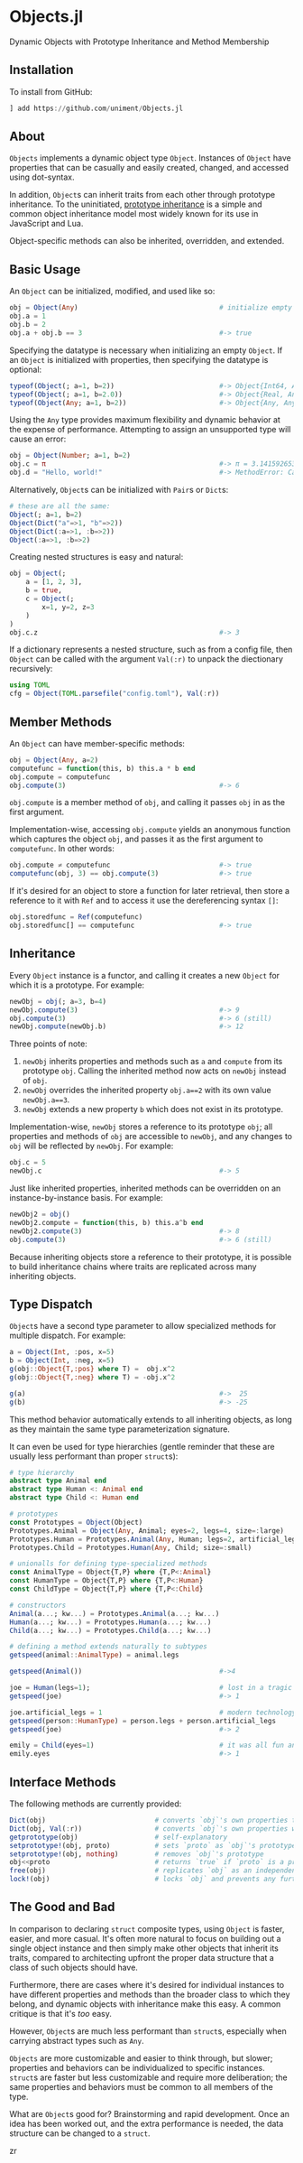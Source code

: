 # Objects.jl

Dynamic Objects with Prototype Inheritance and Method Membership

## Installation

To install from GitHub:

```julia
] add https://github.com/uniment/Objects.jl
```

## About

`Objects` implements a dynamic object type `Object`. Instances of `Object` have properties that can be casually and easily created, changed, and accessed using dot-syntax.

In addition, `Object`s can inherit traits from each other through prototype inheritance. To the uninitiated, [prototype inheritance](https://en.wikipedia.org/wiki/Prototype-based_programming) is a simple and common object inheritance model most widely known for its use in JavaScript and Lua.

Object-specific methods can also be inherited, overridden, and extended.

## Basic Usage

An `Object` can be initialized, modified, and used like so:

```julia
obj = Object(Any)                                   # initialize empty Object
obj.a = 1
obj.b = 2
obj.a + obj.b == 3                                  #-> true
```

Specifying the datatype is necessary when initializing an empty `Object`. If an `Object` is initialized with properties, then specifying the datatype is optional:

```julia
typeof(Object(; a=1, b=2))                          #-> Object{Int64, Any}
typeof(Object(; a=1, b=2.0))                        #-> Object{Real, Any}
typeof(Object(Any; a=1, b=2))                       #-> Object{Any, Any}
```

Using the `Any` type provides maximum flexibility and dynamic behavior at the expense of performance. Attempting to assign an unsupported type will cause an error:

```julia
obj = Object(Number; a=1, b=2)
obj.c = π                                           #-> π = 3.1415926535897...
obj.d = "Hello, world!"                             #-> MethodError: Cannot `convert` an object of type String to an object of type Number
```

Alternatively, `Object`s can be initialized with `Pair`s or `Dict`s:

```julia
# these are all the same:
Object(; a=1, b=2)
Object(Dict("a"=>1, "b"=>2))
Object(Dict(:a=>1, :b=>2))
Object(:a=>1, :b=>2)
```

Creating nested structures is easy and natural:

```julia
obj = Object(;
    a = [1, 2, 3],
    b = true,
    c = Object(;
        x=1, y=2, z=3
    )
)
obj.c.z                                             #-> 3
```

If a dictionary represents a nested structure, such as from a config file, then `Object` can be called with the argument `Val(:r)` to unpack the diectionary recursively:

```julia
using TOML
cfg = Object(TOML.parsefile("config.toml"), Val(:r))
```

## Member Methods
An `Object` can have member-specific methods:

```julia
obj = Object(Any, a=2)
computefunc = function(this, b) this.a * b end
obj.compute = computefunc
obj.compute(3)                                      #-> 6
```

`obj.compute` is a member method of `obj`, and calling it passes `obj` in as the first argument.

Implementation-wise, accessing `obj.compute` yields an anonymous function which captures the object `obj`, and passes it as the first argument to `computefunc`. In other words:

```julia
obj.compute ≠ computefunc                           #-> true
computefunc(obj, 3) == obj.compute(3)               #-> true
```

If it's desired for an object to store a function for later retrieval, then store a reference to it with `Ref` and to access it use the dereferencing syntax `[]`:

```julia
obj.storedfunc = Ref(computefunc)
obj.storedfunc[] == computefunc                     #-> true
```

## Inheritance
Every `Object` instance is a functor, and calling it creates a new `Object` for which it is a prototype. For example:

```julia
newObj = obj(; a=3, b=4)
newObj.compute(3)                                   #-> 9
obj.compute(3)                                      #-> 6 (still)
newObj.compute(newObj.b)                            #-> 12
```

Three points of note:
1. `newObj` inherits properties and methods such as `a` and `compute` from its prototype `obj`. Calling the inherited method now acts on `newObj` instead of `obj`.
2. `newObj` overrides the inherited property `obj.a==2` with its own value `newObj.a==3`.
3. `newObj` extends a new property `b` which does not exist in its prototype.

Implementation-wise, `newObj` stores a reference to its prototype `obj`; all properties and methods of `obj` are accessible to `newObj`, and any changes to `obj` will be reflected by `newObj`. For example:

```julia
obj.c = 5
newObj.c                                            #-> 5
```

Just like inherited properties, inherited methods can be overridden on an instance-by-instance basis. For example:
```julia
newObj2 = obj()
newObj2.compute = function(this, b) this.a^b end
newObj2.compute(3)                                  #-> 8
obj.compute(3)                                      #-> 6 (still)
```

Because inheriting objects store a reference to their prototype, it is possible to build inheritance chains where traits are replicated across many inheriting objects.

## Type Dispatch

`Object`s have a second type parameter to allow specialized methods for multiple dispatch. For example:

```julia
a = Object(Int, :pos, x=5)
b = Object(Int, :neg, x=5)
g(obj::Object{T,:pos} where T) =  obj.x^2
g(obj::Object{T,:neg} where T) = -obj.x^2

g(a)                                                #->  25
g(b)                                                #-> -25
```

This method behavior automatically extends to all inheriting objects, as long as they maintain the same type parameterization signature.

It can even be used for type hierarchies (gentle reminder that these are usually less performant than proper `struct`s):

```julia
# type hierarchy
abstract type Animal end
abstract type Human <: Animal end
abstract type Child <: Human end

# prototypes
const Prototypes = Object(Object)
Prototypes.Animal = Object(Any, Animal; eyes=2, legs=4, size=:large)
Prototypes.Human = Prototypes.Animal(Any, Human; legs=2, artificial_legs=0, size=:medium)
Prototypes.Child = Prototypes.Human(Any, Child; size=:small)

# unionalls for defining type-specialized methods
const AnimalType = Object{T,P} where {T,P<:Animal}
const HumanType = Object{T,P} where {T,P<:Human}
const ChildType = Object{T,P} where {T,P<:Child}

# constructors
Animal(a...; kw...) = Prototypes.Animal(a...; kw...)
Human(a...; kw...) = Prototypes.Human(a...; kw...)
Child(a...; kw...) = Prototypes.Child(a...; kw...)

# defining a method extends naturally to subtypes
getspeed(animal::AnimalType) = animal.legs

getspeed(Animal())                                  #->4

joe = Human(legs=1);                                # lost in a tragic automobile accident
getspeed(joe)                                       #-> 1

joe.artificial_legs = 1                             # modern technology
getspeed(person::HumanType) = person.legs + person.artificial_legs
getspeed(joe)                                       #-> 2

emily = Child(eyes=1)                               # it was all fun and games until she poked her eye out
emily.eyes                                          #-> 1
```

## Interface Methods
The following methods are currently provided:
```julia
Dict(obj)                           # converts `obj`'s own properties to a dictionary
Dict(obj, Val(:r))                  # converts `obj`'s own properties with nested `Object`s to nested dictionaries recursively
getprototype(obj)                   # self-explanatory
setprototype!(obj, proto)           # sets `proto` as `obj`'s prototype to inherit from.
setprototype!(obj, nothing)         # removes `obj`'s prototype
obj<<proto                          # returns `true` if `proto` is a prototype to `obj` (recursive)
free(obj)                           # replicates `obj` as an independent object which doesn't inherit from any prototype
lock!(obj)                          # locks `obj` and prevents any further changes
```

## The Good and Bad

In comparison to declaring `struct` composite types, using `Object` is faster, easier, and more casual. It's often more natural to focus on building out a single object instance and then simply make other objects that inherit its traits, compared to architecting upfront the proper data structure that a class of such objects should have.

Furthermore, there are cases where it's desired for individual instances to have different properties and methods than the broader class to which they belong, and dynamic objects with inheritance make this easy. A common critique is that it's *too* easy.

However, `Object`s are much less performant than `struct`s, especially when carrying abstract types such as `Any`.

`Objects` are more customizable and easier to think through, but slower; properties and behaviors can be individualized to specific instances. `struct`s are faster but less customizable and require more deliberation; the same properties and behaviors must be common to all members of the type.

What are `Object`s good for? Brainstorming and rapid development. Once an idea has been worked out, and the extra performance is needed, the data structure can be changed to a `struct`.

zr